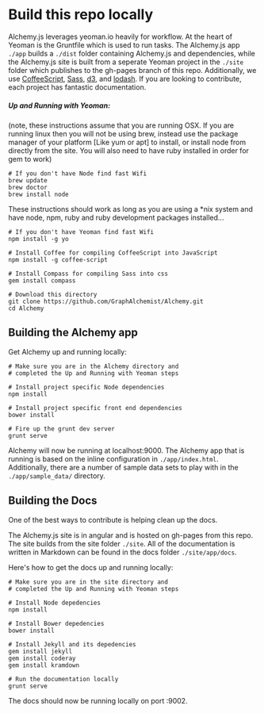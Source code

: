 Build this repo locally
=======================
Alchemy.js leverages yeoman.io heavily for workflow.  At the heart of Yeoman is the Gruntfile which is used to run tasks.  The Alchemy.js app `./app` builds a `./dist` folder containing Alchemy.js and dependencies, while the Alchemy.js site is built from a seperate Yeoman project in the `./site` folder which publishes to the gh-pages branch of this repo.  Additionally, we use [CoffeeScript](http://coffeescript.org), [Sass](http://sass-lang.com/), [d3](http://sass-lang.com/), and [lodash](http://lodash.com/).  If you are looking to contribute, each project has fantastic documentation.

##### Up and Running with Yeoman: 
(note, these instructions assume that you are running OSX. If you are running linux then you will not be using brew, instead use the package manager of your platform [Like yum or apt] to install, or install node from directly from the site. You will also need to have ruby installed in order for gem to work) 
```
# If you don't have Node find fast Wifi
brew update
brew doctor
brew install node
```
These instructions should work as long as you are using a *nix system and have node, npm, ruby and ruby development packages installed...

```
# If you don't have Yeoman find fast Wifi
npm install -g yo

# Install Coffee for compiling CoffeeScript into JavaScript
npm install -g coffee-script

# Install Compass for compiling Sass into css
gem install compass

# Download this directory
git clone https://github.com/GraphAlchemist/Alchemy.git
cd Alchemy
```

Building the Alchemy app
------------------------
Get Alchemy up and running locally:
```
# Make sure you are in the Alchemy directory and
# completed the Up and Running with Yeoman steps

# Install project specific Node dependencies
npm install

# Install project specific front end dependencies
bower install

# Fire up the grunt dev server
grunt serve
```

Alchemy will now be running at localhost:9000.  The Alchemy app that is running is based on the inline configuration in `./app/index.html`.  Additionally, there are a number of sample data sets to play with in the `./app/sample_data/` directory.


Building the Docs
-----------------
One of the best ways to contribute is helping clean up the docs.

The Alchemy.js site is in angular and is hosted on gh-pages from this repo.  The site builds from the site folder `./site`.  All of the documentation is written in Markdown can be found in the docs folder `./site/app/docs`.

Here's how to get the docs up and running locally:
```
# Make sure you are in the site directory and 
# completed the Up and Running with Yeoman steps

# Install Node depedencies
npm install

# Install Bower depedencies
bower install

# Install Jekyll and its depedencies
gem install jekyll 
gem install coderay
gem install kramdown

# Run the documentation locally
grunt serve
```

The docs should now be running locally on port :9002.
